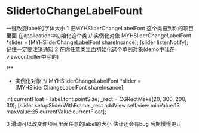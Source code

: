 # SlidertoChangeLabelFount
一键改变label的字体大小
1 把MYHSliderChangeLabelFont 这个类拖到你的项目里面
在application中初始化这个类
// 实例化对象
MYHSliderChangeLabelFont *slider = [MYHSliderChangeLabelFont shareInsance];
[slider listenNotify];
记住一定要注销通知
2 在你任意类里面初始化这个单例对象(demo中我在viewcontroller中写的)

/**
*  实例化对象
*/
MYHSliderChangeLabelFont *slider = [MYHSliderChangeLabelFont shareInsance];

int  currentFloat = label.font.pointSize;
_rect = CGRectMake(20, 300, 200, 30);
[slider setupSliderWithFrame:_rect addView:self.view minValue:13 maxValue:25 currentValue:currentFloat];

3 滑动可以改变你项目里面任意的label的大小 估计还会有bug 后期慢慢更正